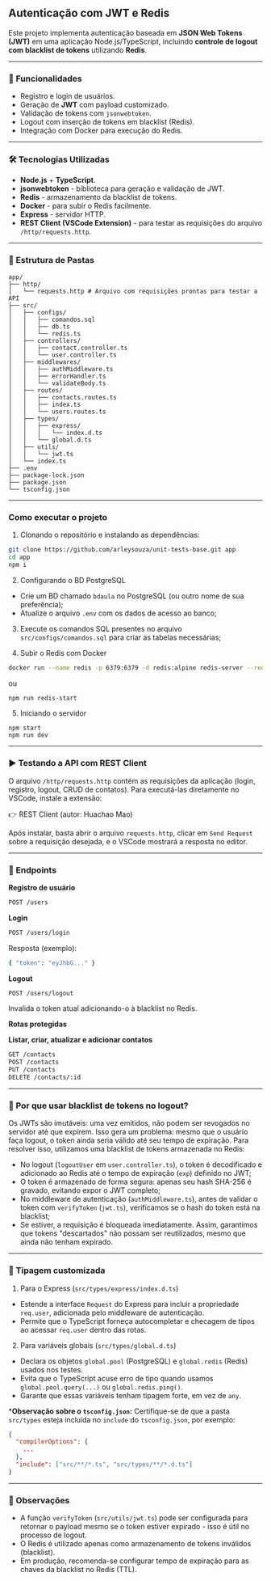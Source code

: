 ## Autenticação com JWT e Redis

Este projeto implementa autenticação baseada em **JSON Web Tokens (JWT)** em uma aplicação Node.js/TypeScript, incluindo **controle de logout com blacklist de tokens** utilizando **Redis**.

---

### 📌 Funcionalidades

- Registro e login de usuários.
- Geração de **JWT** com payload customizado.
- Validação de tokens com `jsonwebtoken`.
- Logout com inserção de tokens em blacklist (Redis).
- Integração com Docker para execução do Redis.

---

### 🛠️ Tecnologias Utilizadas

- **Node.js** + **TypeScript**.
- **jsonwebtoken** - biblioteca para geração e validação de JWT.
- **Redis** - armazenamento da blacklist de tokens.
- **Docker** - para subir o Redis facilmente.
- **Express** - servidor HTTP.
- **REST Client (VSCode Extension)** - para testar as requisições do arquivo `/http/requests.http`.

---

### 📂 Estrutura de Pastas

```
app/
├── http/
│   └── requests.http # Arquivo com requisições prontas para testar a API
├── src/
│   ├── configs/
│   │   ├── comandos.sql
│   │   ├── db.ts
│   │   └── redis.ts
│   ├── controllers/
│   │   ├── contact.controller.ts
│   │   └── user.controller.ts
│   ├── middlewares/
│   │   ├── authMiddleware.ts
│   │   ├── errorHandler.ts
│   │   └── validateBody.ts
│   ├── routes/
│   │   ├── contacts.routes.ts
│   │   ├── index.ts
│   │   └── users.routes.ts
│   ├── types/
│   │   ├── express/
│   │   │   └── index.d.ts
│   │   └── global.d.ts
│   ├── utils/
│   │   └── jwt.ts
│   └── index.ts
├── .env
├── package-lock.json
├── package.json
└── tsconfig.json
```

---

### Como executar o projeto

1. Clonando o repositório e instalando as dependências:
```bash
git clone https://github.com/arleysouza/unit-tests-base.git app
cd app
npm i
```

2. Configurando o BD PostgreSQL
- Crie um BD chamado `bdaula` no PostgreSQL (ou outro nome de sua preferência);
- Atualize o arquivo `.env` com os dados de acesso ao banco;

3. Execute os comandos SQL presentes no arquivo `src/configs/comandos.sql` para criar as tabelas necessárias;

4. Subir o Redis com Docker
```bash
docker run --name redis -p 6379:6379 -d redis:alpine redis-server --requirepass 123
```
ou
```bash
npm run redis-start
```

5. Iniciando o servidor
```
npm start
npm run dev
```

---

### ▶️ Testando a API com REST Client

O arquivo `/http/requests.http` contém as requisições da aplicação (login, registro, logout, CRUD de contatos).
Para executá-las diretamente no VSCode, instale a extensão:

👉 REST Client (autor: Huachao Mao)

Após instalar, basta abrir o arquivo `requests.http`, clicar em `Send Request` sobre a requisição desejada, e o VSCode mostrará a resposta no editor.

---

### 🔑 Endpoints

**Registro de usuário**
``` bash
POST /users
```

**Login**
``` bash
POST /users/login
```
Resposta (exemplo):
```bash
{ "token": "eyJhbG..." }
```

**Logout**
``` bash
POST /users/logout
```
Invalida o token atual adicionando-o à blacklist no Redis.

**Rotas protegidas**

**Listar, criar, atualizar e adicionar contatos**
``` bash
GET /contacts
POST /contacts
PUT /contacts
DELETE /contacts/:id
```

---

### 📌 Por que usar blacklist de tokens no logout?

Os JWTs são imutáveis: uma vez emitidos, não podem ser revogados no servidor até que expirem.
Isso gera um problema: mesmo que o usuário faça logout, o token ainda seria válido até seu tempo de expiração.
Para resolver isso, utilizamos uma blacklist de tokens armazenada no Redis:
- No logout (`logoutUser` em `user.controller.ts`), o token é decodificado e adicionado ao Redis até o tempo de expiração (`exp`) definido no JWT;
- O token é armazenado de forma segura: apenas seu hash SHA-256 é gravado, evitando expor o JWT completo;
- No middleware de autenticação (`authMiddleware.ts`), antes de validar o token com `verifyToken` (`jwt.ts`), verificamos se o hash do token está na blacklist;
- Se estiver, a requisição é bloqueada imediatamente.
Assim, garantimos que tokens "descartados" não possam ser reutilizados, mesmo que ainda não tenham expirado.

---

### 📌 Tipagem customizada

1. Para o Express (`src/types/express/index.d.ts`)
- Estende a interface `Request` do Express para incluir a propriedade `req.user`, adicionada pelo middleware de autenticação.
- Permite que o TypeScript forneça autocompletar e checagem de tipos ao acessar `req.user` dentro das rotas.


2. Para variáveis globais (`src/types/global.d.ts`)
- Declara os objetos `global.pool` (PostgreSQL) e `global.redis` (Redis) usados nos testes.
- Evita que o TypeScript acuse erro de tipo quando usamos `global.pool.query(...)` ou `global.redis.ping()`.
- Garante que essas variáveis tenham tipagem forte, em vez de `any`.


***Observação sobre o `tsconfig.json`:**
Certifique-se de que a pasta `src/types` esteja incluída no `include` do `tsconfig.json`, por exemplo:
```json
{
  "compilerOptions": {
    ...
  },
  "include": ["src/**/*.ts", "src/types/**/*.d.ts"]
}
```

---

### 📌 Observações

- A função `verifyToken` (`src/utils/jwt.ts`) pode ser configurada para retornar o payload mesmo se o token estiver expirado - isso é útil no processo de logout.
- O Redis é utilizado apenas como armazenamento de tokens inválidos (blacklist).
- Em produção, recomenda-se configurar tempo de expiração para as chaves da blacklist no Redis (TTL).